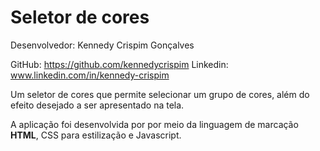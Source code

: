 
# Seletor de cores
Desenvolvedor: Kennedy Crispim Gonçalves

GitHub: https://github.com/kennedycrispim
Linkedin: www.linkedin.com/in/kennedy-crispim

Um seletor de cores que permite selecionar um grupo de cores, além do efeito desejado a ser apresentado na tela. 

A aplicação foi desenvolvida por por meio da linguagem de marcação **HTML**, CSS para estilização e Javascript.
